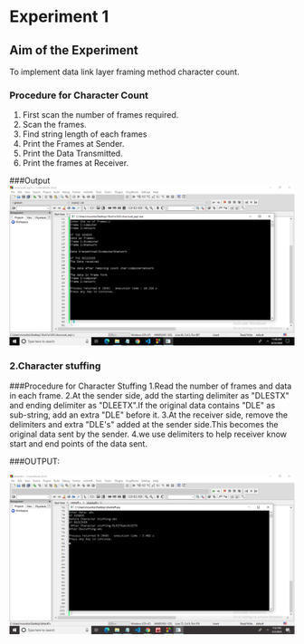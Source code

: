 # Experiment 1

## Aim of the Experiment
To implement data link layer framing method character count.

### Procedure for Character Count
1. First scan the number of frames required.
2. Scan the frames.
3. Find string length of each frames
4. Print the Frames at Sender.
5. Print  the Data Transmitted.
6. Print the frames at Receiver.

###Output
![output](charcount.png)


### 2.Character stuffing
###Procedure for Character Stuffing
1.Read the number of frames and data in each frame.
2.At the sender side, add the starting delimiter as "DLESTX" and ending delimiter as "DLEETX".If the original data contains "DLE" as sub-string, add an extra "DLE" before it.
3.At the receiver side, remove the delimiters and extra "DLE's" added at the sender side.This becomes the original data sent by the sender.
4.we use delimiters to help receiver know start and end points of the data sent.

###OUTPUT:

 ![output](Character_Stuffing.png)
